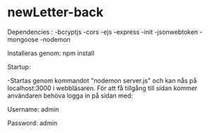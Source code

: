 # newLetter-back

Dependencies : 
-bcryptjs
-cors
-ejs
-express
-init
-jsonwebtoken
-mongoose
-nodemon

Installeras genom: npm install

Startup:

-Startas genom kommandot "nodemon server.js" och kan nås på localhost:3000 i webbläsaren.
För att få tillgång till sidan kommer användaren behöva logga in på sidan med:



Username: admin



Password: admin
